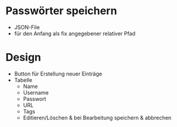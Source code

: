 # Passwörter speichern
- JSON-File
- für den Anfang als fix angegebener relativer Pfad

# Design
- Button für Erstellung neuer Einträge
- Tabelle
    - Name
    - Username
    - Passwort
    - URL
    - Tags
    - Editieren/Löschen & bei Bearbeitung speichern & abbrechen
